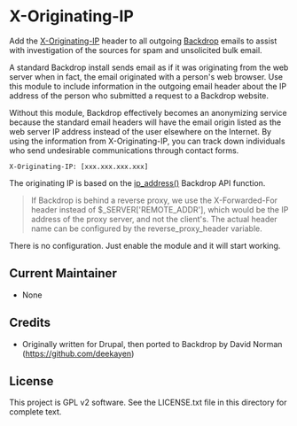 X-Originating-IP
================

Add the [X-Originating-IP](https://en.wikipedia.org/wiki/X-Originating-IP) header to all outgoing [Backdrop](https://backdropcms.org/) emails to assist with investigation of the sources for spam and unsolicited bulk email.

A standard Backdrop install sends email as if it was originating from the web server when in fact, the email originated with a person's web browser. Use this module to include information in the outgoing email header about the IP address of the person who submitted a request to a Backdrop website.

Without this module, Backdrop effectively becomes an anonymizing service because the standard email headers will have the email origin listed as the web server IP address instead of the user elsewhere on the Internet. By using the information from X-Originating-IP, you can track down individuals who send undesirable communications through contact forms.

`X-Originating-IP: [xxx.xxx.xxx.xxx]`

The originating IP is based on the
[ip_address()](https://api.backdropcms.org/api/backdrop/core!includes!bootstrap.inc/function/ip_address/1)
Backdrop API function.

> If Backdrop is behind a reverse proxy, we use the X-Forwarded-For header
> instead of $_SERVER['REMOTE_ADDR'], which would be the IP address of the proxy
> server, and not the client's. The actual header name can be configured by the
> reverse_proxy_header variable.

There is no configuration. Just enable the module and it will start working.

Current Maintainer
------------------

- None

Credits
-------

- Originally written for Drupal, then ported to Backdrop by
  David Norman (https://github.com/deekayen)

License
-------

This project is GPL v2 software. See the LICENSE.txt file in this directory for
complete text.
